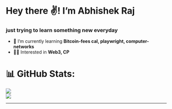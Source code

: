 # Hey there ✌️! I’m Abhishek Raj
### just trying to learn something new everyday
<!--[![](https://visitcount.itsvg.in/api?id=abbi4code&icon=7&color=5)](https://visitcount.itsvg.in) -->



- 🔭 I’m currently learning **Bitcoin-fees cal, playwright, computer-networks**
- 👨‍💻 Interested in **Web3, CP**



# 📊 GitHub Stats:
<!-- ![](https://github-readme-stats.vercel.app/api?username=abbi4code&theme=dark&hide_border=true&include_all_commits=true&count_private=true)<br/> -->
![](https://github-readme-streak-stats.herokuapp.com/?user=abbi4code&theme=dark&hide_border=true)<br/>
![](https://github-readme-stats.vercel.app/api/top-langs/?username=abbi4code&theme=dark&hide_border=true&include_all_commits=true&count_private=true&layout=compact)

---


<!-- Proudly created with GPRM ( https://gprm.itsvg.in ) -->

<!--
**abbi4code/abbi4code** is a ✨ _special_ ✨ repository because its `README.md` (this file) appears on your GitHub profile.

Here are some ideas to get you started:

- 🔭 I’m currently working on ...
- 🌱 I’m currently learning ...
- 👯 I’m looking to collaborate on ...
- 🤔 I’m looking for help with ...
- 💬 Ask me about ...
- 📫 How to reach me: ...
- 😄 Pronouns: ...
- ⚡ Fun fact: ...
-->
